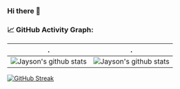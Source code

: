 ### Hi there 👋

<!--   GitHub stats graph -->
### 📈 GitHub Activity Graph:

<!--   stats + languages -->
| .                                                                                                                                       | .                                                                                                                         |
|-----------------------------------------------------------------------------------------------------------------------------------------|---------------------------------------------------------------------------------------------------------------------------|
| ![Jayson's github stats](https://github-readme-stats.vercel.app/api?username=JaysonAlbert&show_icons=true&include_all_commits=true) | ![Jayson's github stats](https://github-readme-stats.vercel.app/api/top-langs/?username=JaysonAlbert&layout=compact) |


[![GitHub Streak](https://streak-stats.demolab.com/?user=JaysonAlbert)](https://git.io/streak-stats)

<!--
**JaysonAlbert/JaysonAlbert** is a ✨ _special_ ✨ repository because its `README.md` (this file) appears on your GitHub profile.

Here are some ideas to get you started:

- 🔭 I’m currently working on ...
- 🌱 I’m currently learning ...
- 👯 I’m looking to collaborate on ...
- 🤔 I’m looking for help with ...
- 💬 Ask me about ...
- 📫 How to reach me: ...
- 😄 Pronouns: ...
- ⚡ Fun fact: ...
-->
